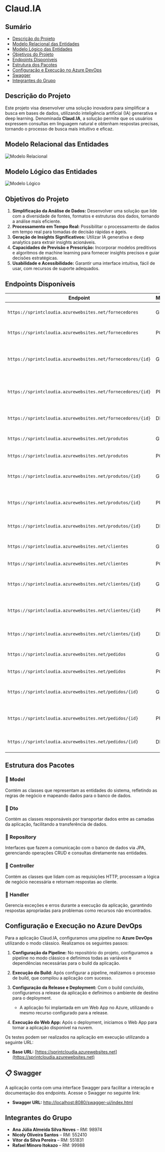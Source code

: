 # Claud.IA

## Sumário

- [Descrição do Projeto](#descrição-do-projeto)
- [Modelo Relacional das Entidades](#modelo-relacional-das-entidades)
- [Modelo Lógico das Entidades](#modelo-lógico-das-entidades)
- [Objetivos do Projeto](#objetivos-do-projeto)
- [Endpoints Disponíveis](#endpoints-disponíveis)
- [Estrutura dos Pacotes](#estrutura-dos-pacotes)
- [Configuração e Execução no Azure DevOps](#configuração-e-execução-no-azure-devops)
- [Swagger](#swagger)
- [Integrantes do Grupo](#integrantes-do-grupo)

## Descrição do Projeto

Este projeto visa desenvolver uma solução inovadora para simplificar a busca em bases de dados, utilizando inteligência artificial (IA) generativa e deep learning. Denominada **Claud.IA**, a solução permite que os usuários expressem consultas em linguagem natural e obtenham respostas precisas, tornando o processo de busca mais intuitivo e eficaz.

## Modelo Relacional das Entidades

![Modelo Relacional](https://github.com/Viannaana/Challenge-Java-NTJ.tech/assets/145307161/35339937-4c79-47ee-9532-7b069ba8dc87)

## Modelo Lógico das Entidades

![Modelo Lógico](https://github.com/Viannaana/Challenge-Java-NTJ.tech/assets/145307161/ed6e91c9-952b-4677-8540-78c909895aab)

## Objetivos do Projeto

1. **Simplificação da Análise de Dados:** Desenvolver uma solução que lide com a diversidade de fontes, formatos e estruturas dos dados, tornando a análise mais eficiente.
2. **Processamento em Tempo Real:** Possibilitar o processamento de dados em tempo real para tomadas de decisão rápidas e ágeis.
3. **Geração de Insights Significativos:** Utilizar IA generativa e deep analytics para extrair insights acionáveis.
4. **Capacidades de Previsão e Prescrição:** Incorporar modelos preditivos e algoritmos de machine learning para fornecer insights precisos e guiar decisões estratégicas.
5. **Usabilidade e Acessibilidade:** Garantir uma interface intuitiva, fácil de usar, com recursos de suporte adequados.

## Endpoints Disponíveis

| Endpoint                                                  | Método | Descrição                                                |
|-----------------------------------------------------------|--------|----------------------------------------------------------|
| `https://sprintcloudia.azurewebsites.net/fornecedores`    | GET    | Retorna a lista de fornecedores                          |
| `https://sprintcloudia.azurewebsites.net/fornecedores`    | POST   | Adiciona um novo fornecedor                              |
| `https://sprintcloudia.azurewebsites.net/fornecedores/{id}`| GET    | Retorna os detalhes de um fornecedor específico          |
| `https://sprintcloudia.azurewebsites.net/fornecedores/{id}`| PUT    | Atualiza os detalhes de um fornecedor específico         |
| `https://sprintcloudia.azurewebsites.net/fornecedores/{id}`| DELETE | Deleta um fornecedor específico                          |
| `https://sprintcloudia.azurewebsites.net/produtos`        | GET    | Retorna a lista de produtos                              |
| `https://sprintcloudia.azurewebsites.net/produtos`        | POST   | Adiciona um novo produto                                 |
| `https://sprintcloudia.azurewebsites.net/produtos/{id}`   | GET    | Retorna os detalhes de um produto específico             |
| `https://sprintcloudia.azurewebsites.net/produtos/{id}`   | PUT    | Atualiza os detalhes de um produto específico            |
| `https://sprintcloudia.azurewebsites.net/produtos/{id}`   | DELETE | Deleta um produto específico                             |
| `https://sprintcloudia.azurewebsites.net/clientes`        | GET    | Retorna a lista de clientes                              |
| `https://sprintcloudia.azurewebsites.net/clientes`        | POST   | Adiciona um novo cliente                                 |
| `https://sprintcloudia.azurewebsites.net/clientes/{id}`   | GET    | Retorna os detalhes de um cliente específico             |
| `https://sprintcloudia.azurewebsites.net/clientes/{id}`   | PUT    | Atualiza os detalhes de um cliente específico            |
| `https://sprintcloudia.azurewebsites.net/clientes/{id}`   | DELETE | Deleta um cliente específico                             |
| `https://sprintcloudia.azurewebsites.net/pedidos`         | GET    | Retorna a lista de pedidos                               |
| `https://sprintcloudia.azurewebsites.net/pedidos`         | POST   | Adiciona um novo pedido                                  |
| `https://sprintcloudia.azurewebsites.net/pedidos/{id}`    | GET    | Retorna os detalhes de um pedido específico              |
| `https://sprintcloudia.azurewebsites.net/pedidos/{id}`    | PUT    | Atualiza os detalhes de um pedido específico             |
| `https://sprintcloudia.azurewebsites.net/pedidos/{id}`    | DELETE | Deleta um pedido específico                              |

## Estrutura dos Pacotes

### 📂 Model
Contém as classes que representam as entidades do sistema, refletindo as regras de negócio e mapeando dados para o banco de dados.

### 📂 Dto
Contém as classes responsáveis por transportar dados entre as camadas da aplicação, facilitando a transferência de dados.

### 📂 Repository
Interfaces que fazem a comunicação com o banco de dados via JPA, gerenciando operações CRUD e consultas diretamente nas entidades.

### 📂 Controller
Contém as classes que lidam com as requisições HTTP, processam a lógica de negócio necessária e retornam respostas ao cliente.

### 📂 Handler
Gerencia exceções e erros durante a execução da aplicação, garantindo respostas apropriadas para problemas como recursos não encontrados.

## Configuração e Execução no Azure DevOps

Para a aplicação Claud.IA, configuramos uma pipeline no **Azure DevOps** utilizando o modo clássico. Realizamos os seguintes passos:

1. **Configuração da Pipeline:** No repositório do projeto, configuramos a pipeline no modo clássico e definimos todas as variáveis e dependências necessárias para o build da aplicação.

2. **Execução do Build:** Após configurar a pipeline, realizamos o processo de build, que compilou a aplicação com sucesso.

3. **Configuração da Release e Deployment:** Com o build concluído, configuramos a release da aplicação e definimos o ambiente de destino para o deployment.
   - A aplicação foi implantada em um Web App no Azure, utilizando o mesmo recurso configurado para a release.

4. **Execução do Web App:** Após o deployment, iniciamos o Web App para tornar a aplicação disponível na nuvem.

Os testes podem ser realizados na aplicação em execução utilizando a seguinte URL:

- **Base URL:** [https://sprintcloudia.azurewebsites.net](https://sprintcloudia.azurewebsites.net)

## :clipboard: Swagger

A aplicação conta com uma interface Swagger para facilitar a interação e documentação dos endpoints. Acesse o Swagger no seguinte link:

- **Swagger URL:** [http://localhost:8080/swagger-ui/index.html](http://localhost:8080/swagger-ui/index.html)

## Integrantes do Grupo

- **Ana Júlia Almeida Silva Neves** – RM: 98974
- **Nicoly Oliveira Santos** – RM: 552410
- **Vitor da Silva Pereira** – RM: 551831
- **Rafael Minoro Itokazo** – RM: 99988

